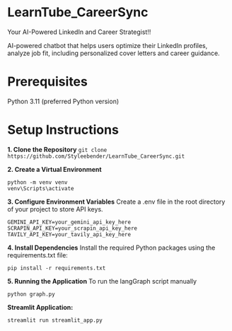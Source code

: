 # LearnTube_CareerSync
Your AI-Powered LinkedIn and Career Strategist!!

AI-powered chatbot that helps users optimize their LinkedIn profiles, analyze job fit,  including personalized cover letters and career guidance.

# Prerequisites
Python 3.11 (preferred Python version)

# Setup Instructions
**1. Clone the Repository**
```git clone https://github.com/Styleebender/LearnTube_CareerSync.git```

**2. Create a Virtual Environment**
```
python -m venv venv
venv\Scripts\activate
```

**3. Configure Environment Variables**
Create a .env file in the root directory of your project
to store API keys.
```
GEMINI_API_KEY=your_gemini_api_key_here
SCRAPIN_API_KEY=your_scrapin_api_key_here
TAVILY_API_KEY=your_tavily_api_key_here
```

**4. Install Dependencies**
Install the required Python packages using the requirements.txt file:
```
pip install -r requirements.txt
```

**5. Running the Application**
To run the langGraph script manually
```
python graph.py
```
**Streamlit Application:**
```
streamlit run streamlit_app.py
```
